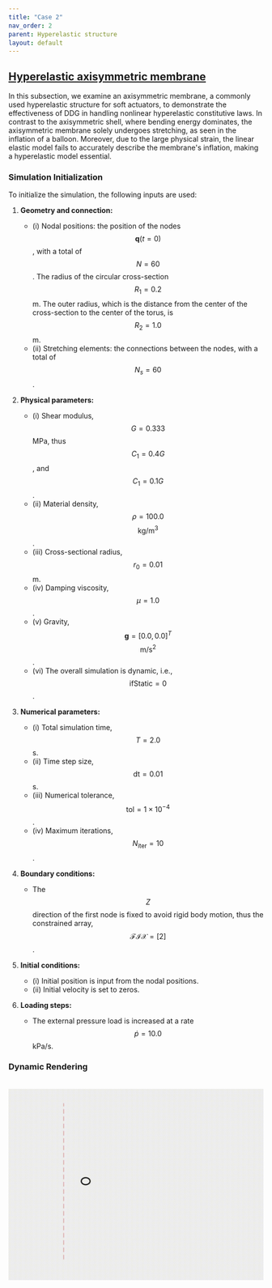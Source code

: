 ```yaml
---
title: "Case 2"
nav_order: 2
parent: Hyperelastic structure
layout: default
---
```


## [Hyperelastic axisymmetric membrane](https://github.com/weicheng-huang-mechanics/DDG_Tutorial/tree/main/hyper_elastic/case_2)

In this subsection, we examine an axisymmetric membrane, a commonly used hyperelastic structure for soft actuators, to demonstrate the effectiveness of DDG in handling nonlinear hyperelastic constitutive laws. In contrast to the axisymmetric shell, where bending energy dominates, the axisymmetric membrane solely undergoes stretching, as seen in the inflation of a balloon. Moreover, due to the large physical strain, the linear elastic model fails to accurately describe the membrane's inflation, making a hyperelastic model essential.

### Simulation Initialization

To initialize the simulation, the following inputs are used:

1. **Geometry and connection:**
   - (i) Nodal positions: the position of the nodes $$\mathbf{q}(t=0)$$, with a total of $$N = 60$$. The radius of the circular cross-section $$R_1 = 0.2$$ m. The outer radius, which is the distance from the center of the cross-section to the center of the torus, is $$R_2 = 1.0$$ m.
   - (ii) Stretching elements: the connections between the nodes, with a total of $$N_s = 60$$.

2. **Physical parameters:**
   - (i) Shear modulus, $$G = 0.333$$ MPa, thus $$C_1 = 0.4G$$, and $$C_1 = 0.1G$$.
   - (ii) Material density, $$\rho = 100.0$$ $$\mathrm{kg/m^3}$$.
   - (iii) Cross-sectional radius, $$r_0 = 0.01$$ m.
   - (iv) Damping viscosity, $$\mu = 1.0$$.
   - (v) Gravity, $$\mathbf{g} = [0.0, 0.0]^T$$ $$\mathrm{m/s^2}$$.
   - (vi) The overall simulation is dynamic, i.e., $$\mathrm{ifStatic} = 0$$.

3. **Numerical parameters:**
   - (i) Total simulation time, $$T = 2.0$$ s.
   - (ii) Time step size, $$\mathrm{dt} = 0.01$$ s.
   - (iii) Numerical tolerance, $$\mathrm{tol} = 1 \times 10^{-4}$$.
   - (iv) Maximum iterations, $$N_{\mathrm{iter}} = 10$$.

4. **Boundary conditions:**
   - The $$Z$$ direction of the first node is fixed to avoid rigid body motion, thus the constrained array, $$\mathcal{FIX} = [2]$$.

5. **Initial conditions:**
   - (i) Initial position is input from the nodal positions.
   - (ii) Initial velocity is set to zeros.

6. **Loading steps:**
   - The external pressure load is increased at a rate $$\dot{p} = 10.0$$ kPa/s.

### Dynamic Rendering
<br/><img src='../assets/videos/hyper_2.gif' width="600">
